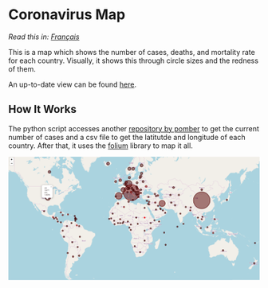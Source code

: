 # Coronavirus Map
*Read this in: [Français](README.fr.md)*

This is a map which shows the number of cases, deaths, and mortality rate for each country. Visually, it shows this through circle sizes and the redness of them.

An up-to-date view can be found [here](https://coronavirus-map-with-circles.herokuapp.com/).

## How It Works
The python script accesses another [repository by pomber](https://github.com/pomber/covid19) to get the current number of cases and a csv file to get the latitutde and longitude of each country. After that, it uses the [folium](https://python-visualization.github.io/folium/) library to map it all.

![](img/showcase.png)